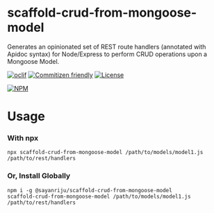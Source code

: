 scaffold-crud-from-mongoose-model
========
Generates an opinionated set of REST route handlers (annotated with Apidoc syntax) for Node/Express to perform CRUD operations upon a Mongoose Model.


[![oclif](https://img.shields.io/badge/cli-oclif-brightgreen.svg)](https://oclif.io)
[![Commitizen friendly](https://img.shields.io/badge/commitizen-friendly-brightgreen.svg)](http://commitizen.github.io/cz-cli/)
[![License](https://img.shields.io/npm/l/mynewcli.svg)](https://github.com/sayanriju/mynewcli/blob/master/package.json)

[![NPM](https://nodeico.herokuapp.com/@sayanriju/scaffold-crud-from-mongoose-model.svg)](https://www.npmjs.com/package/@sayanriju/scaffold-crud-from-mongoose-model)

# Usage

### With npx
```
npx scaffold-crud-from-mongoose-model /path/to/models/model1.js /path/to/rest/handlers
```
### Or, Install Globally
```
npm i -g @sayanriju/scaffold-crud-from-mongoose-model
scaffold-crud-from-mongoose-model /path/to/models/model1.js /path/to/rest/handlers
```
